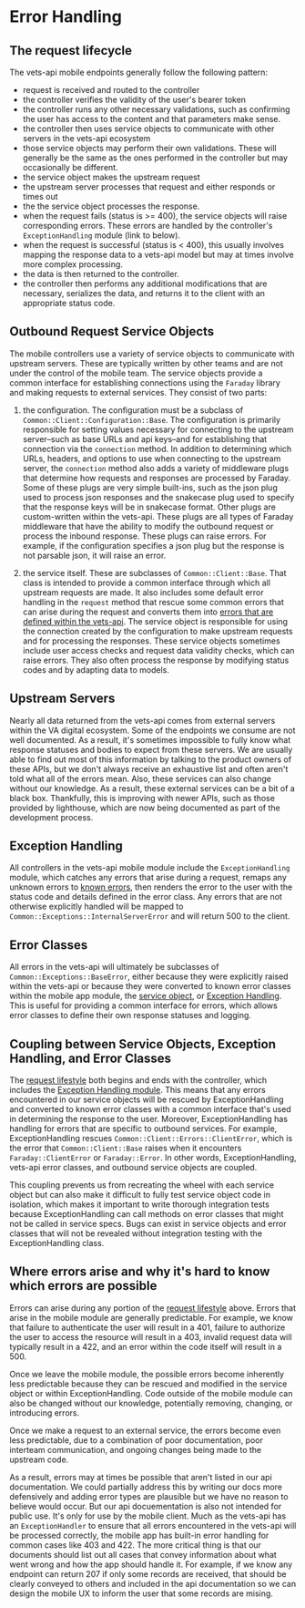 # Error Handling

## The request lifecycle

The vets-api mobile endpoints generally follow the following pattern:
- request is received and routed to the controller
- the controller verifies the validity of the user's bearer token
- the controller runs any other necessary validations, such as confirming the user has access to the content and that parameters make sense.
- the controller then uses service objects to communicate with other servers in the vets-api ecosystem
- those service objects may perform their own validations. These will generally be the same as the ones performed in the controller but may occasionally be different.
- the service object makes the upstream request
- the upstream server processes that request and either responds or times out
- the the service object processes the response.
- when the request fails (status is >= 400), the service objects will raise corresponding errors. These errors are handled by the controller's `ExceptionHandling` module (link to below).
- when the request is successful (status is < 400), this usually involves mapping the response data to a vets-api model but may at times involve more complex processing.
- the data is then returned to the controller.
- the controller then performs any additional modifications that are necessary, serializes the data, and returns it to the client with an appropriate status code.

## Outbound Request Service Objects

The mobile controllers use a variety of service objects to communicate with upstream servers. These are typically written by other teams and are not under the control of the mobile team. The service objects provide a common interface for establishing connections using the `Faraday` library and making requests to external services. They consist of two parts:

1. the configuration. The configuration must be a subclass of `Common::Client::Configuration::Base`. The configuration is primarily responsible for setting values necessary for connecting to the upstream server–such as base URLs and api keys–and for establishing that connection via the `connection` method. In addition to determining which URLs, headers, and options to use when connecting to the upstream server, the `connection` method also adds a variety of middleware plugs that determine how requests and responses are processed by Faraday. Some of these plugs are very simple built-ins, such as the json plug used to process json responses and the snakecase plug used to specify that the response keys will be in snakecase format. Other plugs are custom-written within the vets-api. These plugs are all types of Faraday middleware that have the ability to modify the outbound request or process the inbound response. These plugs can raise errors. For example, if the configuration specifies a json plug but the response is not parsable json, it will raise an error.

2. the service itself. These are subclasses of `Common::Client::Base`. That class is intended to provide a common interface through which all upstream requests are made. It also includes some default error handling in the `request` method that rescue some common errors that can arise during the request and converts them into [errors that are defined within the vets-api](#error-classes). The service object is responsible for using the connection created by the configuration to make upstream requests and for processing the responses. These service objects sometimes include user access checks and request data validity checks, which can raise errors. They also often process the response by modifying status codes and by adapting data to models.

## Upstream Servers

Nearly all data returned from the vets-api comes from external servers within the VA digital ecosystem. Some of the endpoints we consume are not well documented. As a result, it's sometimes impossible to fully know what response statuses and bodies to expect from these servers. We are usually able to find out most of this information by talking to the product owners of these APIs, but we don't always receive an exhaustive list and often aren't told what all of the errors mean. Also, these services can also change without our knowledge. As a result, these external services can be a bit of a black box. Thankfully, this is improving with newer APIs, such as those provided by lighthouse, which are now being documented as part of the development process.

## Exception Handling

All controllers in the vets-api mobile module include the `ExceptionHandling` module, which catches any errors that arise during a request, remaps any unknown errors to [known errors](#error-classes), then renders the error to the user with the status code and details defined in the error class. Any errors that are not otherwise explicitly handled will be mapped to `Common::Exceptions::InternalServerError` and will return 500 to the client.

## Error Classes

All errors in the vets-api will ultimately be subclasses of `Common::Exceptions::BaseError`, either because they were explicitly raised within the vets-api or because they were converted to known error classes within the mobile app module, the [service object](#outbound-request-service-objects), or [Exception Handling](#exception-handling). This is useful for providing a common interface for errors, which allows error classes to define their own response statuses and logging.

## Coupling between Service Objects, Exception Handling, and Error Classes

The [request lifestyle](#the-request-lifecycle) both begins and ends with the controller, which includes the [Exception Handling module](#exception-handling). This means that any errors encountered in our service objects will be rescued by ExceptionHandling and converted to known error classes with a common interface that's used in determining the response to the user. Moreover, ExceptionHandling has handling for errors that are specific to outbound services. For example, ExceptionHandling rescues `Common::Client::Errors::ClientError`, which is the error that `Common::Client::Base` raises when it encounters `Faraday::ClientError` or `Faraday::Error`. In other words, ExceptionHandling, vets-api error classes, and outbound service objects are coupled.

This coupling prevents us from recreating the wheel with each service object but can also make it difficult to fully test service object code in isolation, which makes it important to write thorough integration tests because ExceptionHandling can call methods on error classes that might not be called in service specs. Bugs can exist in service objects and error classes that will not be revealed without integration testing with the ExceptionHandling class.

## Where errors arise and why it's hard to know which errors are possible

Errors can arise during any portion of the [request lifestyle](#the-request-lifecycle) above. Errors that arise in the mobile module are generally predictable. For example, we know that failure to authenticate the user will result in a 401, failure to authorize the user to access the resource will result in a 403, invalid request data will typically result in a 422, and an error within the code itself will result in a 500.

Once we leave the mobile module, the possible errors become inherently less predictable because they can be rescued and modified in the service object or within ExceptionHandling. Code outside of the mobile module can also be changed without our knowledge, potentially removing, changing, or introducing errors.

Once we make a request to an external service, the errors become even less predictable, due to a combination of poor documentation, poor interteam communication, and ongoing changes being made to the upstream code.

As a result, errors may at times be possible that aren't listed in our api documentation. We could partially address this by writing our docs more defensively and adding error types are plausible but we have no reason to believe would occur. But our api docuementation is also not intended for public use. It's only for use by the mobile client. Much as the vets-api has an `ExceptionHandler` to ensure that all errors encountered in the vets-api will be processed correctly, the mobile app has built-in error handling for common cases like 403 and 422. The more critical thing is that our documents should list out all cases that convey information about what went wrong and how the app should handle it. For example, if we know any endpoint can return 207 if only some records are received, that should be clearly conveyed to others and included in the api documentation so we can design the mobile UX to inform the user that some records are mising.
